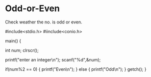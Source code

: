 # Odd-or-Even
Check weather the no. is odd or even. 

#include<stdio.h>
#iinclude<conio.h>

main()
{

int num;
clrscr();

printf("enter an integer\n");
scanf("%d",&num);

if(num%2 == 0)
{
printf("Even\n");
}
else
{
printf("Odd\n");
}
getch();
}
